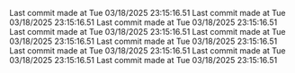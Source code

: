  
Last commit made at Tue 03/18/2025 23:15:16.51 
Last commit made at Tue 03/18/2025 23:15:16.51 
Last commit made at Tue 03/18/2025 23:15:16.51 
Last commit made at Tue 03/18/2025 23:15:16.51 
Last commit made at Tue 03/18/2025 23:15:16.51 
Last commit made at Tue 03/18/2025 23:15:16.51 
Last commit made at Tue 03/18/2025 23:15:16.51 
Last commit made at Tue 03/18/2025 23:15:16.51 
Last commit made at Tue 03/18/2025 23:15:16.51 
